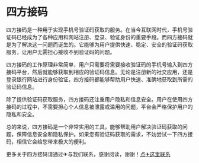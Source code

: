 # 四方接码

四方接码是一种用于实现手机号验证码获取的服务。在当今互联网时代，手机号验证码已经成为了各种应用和网站注册、登录、验证身份的重要手段。而四方接码就是为了解决这一问题而诞生的。它能够为用户提供快速、稳定、安全的验证码获取服务，让用户无需担心接收不到验证码的问题。

四方接码的工作原理非常简单，用户只需要将需要接收验证码的手机号输入到四方接码平台，然后就能够获取到相应的验证码信息。无论是注册新的社交应用，还是登录银行网站进行身份验证，四方接码都能够帮助用户快速、准确地获取到所需的验证码信息。

除了提供验证码获取服务，四方接码还注重用户隐私和信息安全。用户在使用四方接码的过程中，不需要担心个人信息被泄露或滥用的问题，平台会严格保护用户的隐私和安全。

总的来说，四方接码是一个非常实用的工具，能够帮助用户解决验证码获取的问题，保障信息安全和隐私保护。如果您有验证码获取的需求，不妨尝试一下四方接码，相信它会给您带来极大的便利。

更多关于四方接码请通过✈与我们联系，感谢阅读，谢谢！[点✈这里联系](https://t.me/jsksbsjsjp)